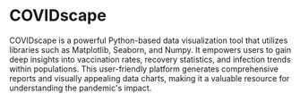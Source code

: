 # COVIDscape
COVIDscape is a powerful Python-based data visualization tool that utilizes libraries such as Matplotlib, Seaborn, and Numpy. It empowers users to gain deep insights into vaccination rates, recovery statistics, and infection trends within populations. This user-friendly platform generates comprehensive reports and visually appealing data charts, making it a valuable resource for understanding the pandemic's impact.
